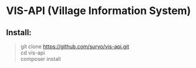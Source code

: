 # VIS-API (Village Information System)

## Install:
> git clone https://github.com/suryo/vis-api.git  
cd vis-api  
composer install  

##
